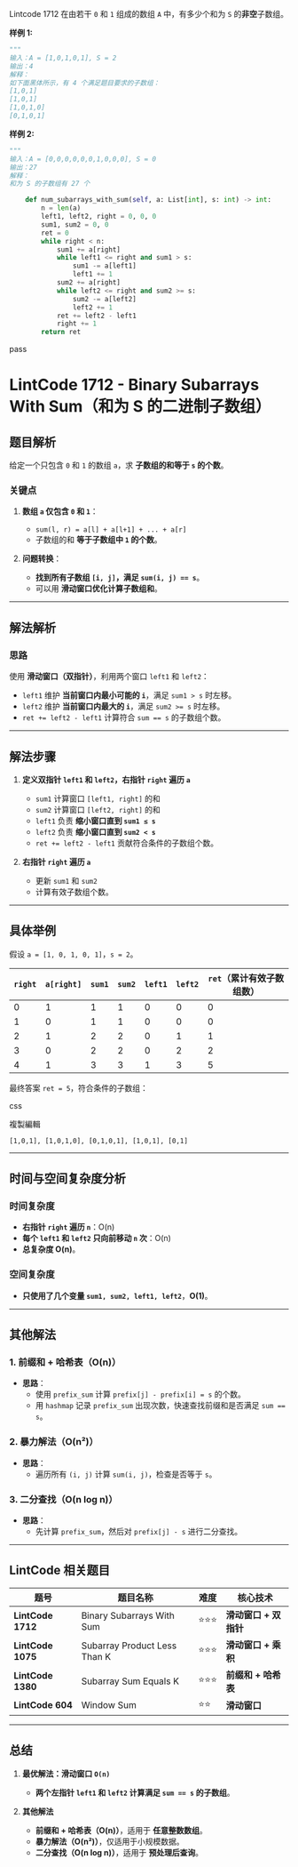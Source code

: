 Lintcode 1712
在由若干 `0` 和 `1` 组成的数组 `A` 中，有多少个和为 `S` 的**非空**子数组。

**样例 1:**
```python
"""
输入：A = [1,0,1,0,1], S = 2
输出：4
解释：
如下面黑体所示，有 4 个满足题目要求的子数组：
[1,0,1]
[1,0,1]
[1,0,1,0]
[0,1,0,1]
```

**样例 2:**
```python
"""
输入：A = [0,0,0,0,0,0,1,0,0,0], S = 0
输出：27
解释：
和为 S 的子数组有 27 个
```


```python
    def num_subarrays_with_sum(self, a: List[int], s: int) -> int:
        n = len(a)
        left1, left2, right = 0, 0, 0
        sum1, sum2 = 0, 0
        ret = 0
        while right < n:
            sum1 += a[right]
            while left1 <= right and sum1 > s:
                sum1 -= a[left1]
                left1 += 1
            sum2 += a[right]
            while left2 <= right and sum2 >= s:
                sum2 -= a[left2]
                left2 += 1
            ret += left2 - left1
            right += 1
        return ret
```
pass


# **LintCode 1712 - Binary Subarrays With Sum（和为 S 的二进制子数组）**

## **题目解析**

给定一个只包含 `0` 和 `1` 的数组 `a`，求 **子数组的和等于 `s` 的个数**。

### **关键点**

1. **数组 `a` 仅包含 `0` 和 `1`**：
    
    - `sum(l, r) = a[l] + a[l+1] + ... + a[r]`
    - 子数组的和 **等于子数组中 `1` 的个数**。
2. **问题转换**：
    
    - **找到所有子数组 `[i, j]`，满足 `sum(i, j) == s`**。
    - 可以用 **滑动窗口优化计算子数组和**。

---

## **解法解析**

### **思路**

使用 **滑动窗口（双指针）**，利用两个窗口 `left1` 和 `left2`：

- `left1` 维护 **当前窗口内最小可能的 `i`**，满足 `sum1 > s` 时左移。
- `left2` 维护 **当前窗口内最大的 `i`**，满足 `sum2 >= s` 时左移。
- `ret += left2 - left1` 计算符合 `sum == s` 的子数组个数。

---

## **解法步骤**

1. **定义双指针 `left1` 和 `left2`，右指针 `right` 遍历 `a`**
    
    - `sum1` 计算窗口 `[left1, right]` 的和
    - `sum2` 计算窗口 `[left2, right]` 的和
    - `left1` 负责 **缩小窗口直到 `sum1 ≤ s`**
    - `left2` 负责 **缩小窗口直到 `sum2 < s`**
    - `ret += left2 - left1` 贡献符合条件的子数组个数。
2. **右指针 `right` 遍历 `a`**
    
    - 更新 `sum1` 和 `sum2`
    - 计算有效子数组个数。

---

## **具体举例**

假设 `a = [1, 0, 1, 0, 1]`，`s = 2`。

|`right`|`a[right]`|`sum1`|`sum2`|`left1`|`left2`|`ret`（累计有效子数组数）|
|---|---|---|---|---|---|---|
|0|1|1|1|0|0|0|
|1|0|1|1|0|0|0|
|2|1|2|2|0|1|1|
|3|0|2|2|0|2|2|
|4|1|3|3|1|3|5|

最终答案 `ret = 5`，符合条件的子数组：

css

複製編輯

`[1,0,1], [1,0,1,0], [0,1,0,1], [1,0,1], [0,1]`

---

## **时间与空间复杂度分析**

### **时间复杂度**

- **右指针 `right` 遍历 `n`**：O(n)
- **每个 `left1` 和 `left2` 只向前移动 `n` 次**：O(n)
- **总复杂度 O(n)**。

### **空间复杂度**

- **只使用了几个变量 `sum1, sum2, left1, left2`**，**O(1)**。

---

## **其他解法**

### **1. 前缀和 + 哈希表（O(n)）**

- **思路**：
    - 使用 `prefix_sum` 计算 `prefix[j] - prefix[i] = s` 的个数。
    - 用 `hashmap` 记录 `prefix_sum` 出现次数，快速查找前缀和是否满足 `sum == s`。

### **2. 暴力解法（O(n²)）**

- **思路**：
    - 遍历所有 `(i, j)` 计算 `sum(i, j)`，检查是否等于 `s`。

### **3. 二分查找（O(n log n)）**

- **思路**：
    - 先计算 `prefix_sum`，然后对 `prefix[j] - s` 进行二分查找。

---

## **LintCode 相关题目**

|**题号**|**题目名称**|**难度**|**核心技术**|
|---|---|---|---|
|**LintCode 1712**|Binary Subarrays With Sum|⭐⭐⭐|**滑动窗口 + 双指针**|
|**LintCode 1075**|Subarray Product Less Than K|⭐⭐⭐|**滑动窗口 + 乘积**|
|**LintCode 1380**|Subarray Sum Equals K|⭐⭐⭐|**前缀和 + 哈希表**|
|**LintCode 604**|Window Sum|⭐⭐|**滑动窗口**|

---

## **总结**

1. **最优解法：滑动窗口 `O(n)`**
    
    - **两个左指针 `left1` 和 `left2` 计算满足 `sum == s` 的子数组**。
2. **其他解法**
    
    - **前缀和 + 哈希表（O(n)）**，适用于 **任意整数数组**。
    - **暴力解法（O(n²)）**，仅适用于小规模数据。
    - **二分查找（O(n log n)）**，适用于 **预处理后查询**。